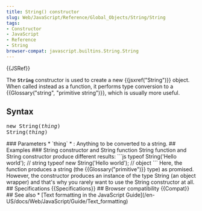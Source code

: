 ```yaml
---
title: String() constructor
slug: Web/JavaScript/Reference/Global_Objects/String/String
tags:
- Constructor
- JavaScript
- Reference
- String
browser-compat: javascript.builtins.String.String
---
```

{{JSRef}}

The **`String`** constructor is used to create a new
{{jsxref("String")}} object. When called instead as a function, it
performs type conversion to a
{{Glossary("string", "primitive string")}}, which is usually more
useful.

## Syntax

<pre class="brush: js">
new String(<var>thing</var>)
String(<var>thing</var>)</pre
>


### Parameters

*   `thing`
    *   : 
        Anything to be converted to a string.

## Examples

### String constructor and String function

String function and String constructor produce different results:



```js
typeof String('Hello world'); // string
typeof new String('Hello world'); // object
```

Here, the function produces a string (the {{Glossary("primitive")}} type) as promised.
However, the constructor produces an instance of the type String (an object wrapper) and
that's why you rarely want to use the String constructor at all.

## Specifications

{{Specifications}}

## Browser compatibility

{{Compat}}

## See also

*   [Text formatting in the
    JavaScript Guide](/en-US/docs/Web/JavaScript/Guide/Text_formatting)
